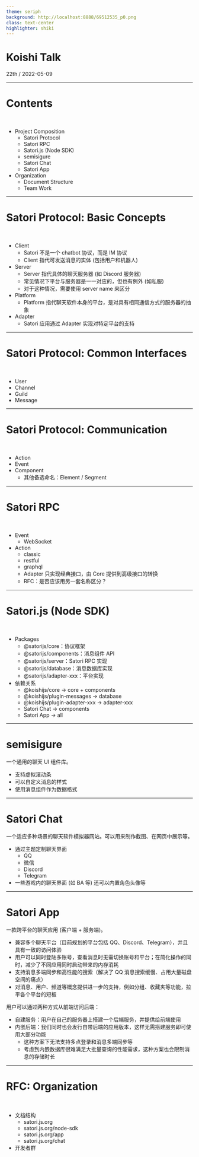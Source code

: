 ```yaml
---
theme: seriph
background: http://localhost:8888/69512535_p0.png
class: text-center
highlighter: shiki
---
```


# Koishi Talk

<div class="opacity-80">
22th / 2022-05-09
</div>

---

# Contents

<br>

- Project Composition
  - Satori Protocol
  - Satori RPC
  - Satori.js (Node SDK)
  - semisigure
  - Satori Chat
  - Satori App
- Organization
  - Document Structure
  - Team Work

---

# Satori Protocol: Basic Concepts

<br>

- Client
  - Satori 不是一个 chatbot 协议，而是 IM 协议
  - Client 指代可发送消息的实体 (包括用户和机器人)
- Server
  - Server 指代具体的聊天服务器 (如 Discord 服务器)
  - 常见情况下平台与服务器是一一对应的，但也有例外 (如私服)
  - 对于这种情况，需要使用 server name 来区分
- Platform
  - Platform 指代聊天软件本身的平台，是对具有相同通信方式的服务器的抽象
- Adapter
  - Satori 应用通过 Adapter 实现对特定平台的支持

---

# Satori Protocol: Common Interfaces

<br>

- User
- Channel
- Guild
- Message

---

# Satori Protocol: Communication

<br>

- Action
- Event
- Component
  - 其他备选命名：Element / Segment

---

# Satori RPC

<br>

- Event
  - WebSocket
- Action
  - classic
  - restful
  - graphql
  - Adapter 只实现经典接口，由 Core 提供到高级接口的转换
  - RFC：是否应该用另一套名称区分？

---

# Satori.js (Node SDK)

<br>

- Packages
  - @satorijs/core：协议框架
  - @satorijs/components：消息组件 API
  - @satorijs/server：Satori RPC 实现
  - @satorijs/database：消息数据库实现
  - @satorijs/adapter-xxx：平台实现
- 依赖关系
  - @koishijs/core -> core + components
  - @koishijs/plugin-messages -> database
  - @koishijs/plugin-adapter-xxx -> adapter-xxx
  - Satori Chat -> components
  - Satori App -> all

---

# semisigure

一个通用的聊天 UI 组件库。

- 支持虚拟滚动条
- 可以自定义消息的样式
- 使用消息组件作为数据格式

---

# Satori Chat

一个适应多种场景的聊天软件模拟器网站。可以用来制作截图、在网页中展示等。

- 通过主题定制聊天界面
  - QQ
  - 微信
  - Discord
  - Telegram
- 一些游戏内的聊天界面 (如 BA 等) 还可以内置角色头像等

---

# Satori App

一款跨平台的聊天应用 (客户端 + 服务端)。

- 兼容多个聊天平台（目前规划的平台包括 QQ、Discord、Telegram），并且具有一致的访问体验
- 用户可以同时登陆多账号，查看消息时无需切换账号和平台；在简化操作的同时，减少了不同应用同时启动带来的内存消耗
- 支持消息多端同步和高性能的搜索（解决了 QQ 消息搜索缓慢、占用大量磁盘空间的痛点）
- 对消息、用户、频道等概念提供进一步的支持，例如分组、收藏夹等功能，拉平各个平台的短板

用户可以通过两种方式从前端访问后端：

- 自建服务：用户在自己的服务器上搭建一个后端服务，并提供给前端使用
- 内嵌后端：我们同时也会发行自带后端的应用版本，这样无需搭建服务即可使用大部分功能
  - 这种方案下无法支持多点登录和消息多端同步等
  - 考虑到内嵌数据库很难满足大批量查询的性能需求，这种方案也会限制消息的存储时长

---

# RFC: Organization

<br>

- 文档结构
  - satori.js.org
  - satori.js.org/node-sdk
  - satori.js.org/app
  - satori.js.org/chat
- 开发者群
